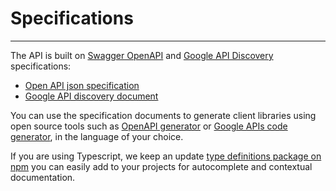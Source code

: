 # Specifications
---

The API is built on [Swagger OpenAPI](https://swagger.io/resources/open-api/) and [Google API Discovery](https://developers.google.com/discovery) specifications:

- [Open API json specification](https://app.bkper.com/openapi.json)
- [Google API discovery document](https://app.bkper.com/_ah/api/discovery/v1/apis/bkper/v3/rest)

You can use the specification documents to generate client libraries using open source tools such as [OpenAPI generator](https://openapi-generator.tech/) or [Google APIs code generator](https://github.com/google/apis-client-generator), in the language of your choice.

If you are using Typescript, we keep an update [type definitions package on npm](https://www.npmjs.com/package/@bkper/bkper-api-types) you can easily add to your projects for autocomplete and contextual documentation. 